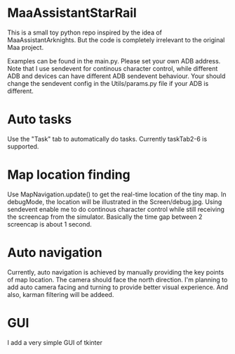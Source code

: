 # MaaAssistantStarRail

This is a small toy python repo inspired by the idea of MaaAssistantArknights. But the code is completely irrelevant to the original Maa project.

Examples can be found in the main.py. Please set your own ADB address. Note that I use sendevent for continous character control, while different ADB and devices can have different ADB sendevent behaviour. Your should change the sendevent config in the Utils/params.py file if your ADB is different.

# Auto tasks

Use the "Task" tab to automatically do tasks. Currently taskTab2-6 is supported.

# Map location finding

Use MapNavigation.update() to get the real-time location of the tiny map. In debugMode, the location will be illustrated in the Screen/debug.jpg. Using sendevent enable me to do continous character control while still receiving the screencap from the simulator. Basically the time gap between 2 screencap is about 1 second.

# Auto navigation

Currently, auto navigation is achieved by manually providing the key points of map location. The camera should face the north direction. I'm planning to add auto camera facing and turning to provide better visual experience. And also, karman filtering will be addeed.

# GUI

I add a very simple GUI of tkinter
